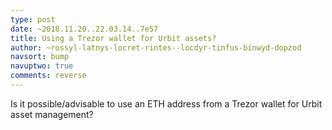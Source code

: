 ```yaml
---
type: post
date: ~2018.11.20..22.03.14..7e57
title: Using a Trezor wallet for Urbit assets?
author: ~rossyl-latnys-locret-rintes--locdyr-tinfus-binwyd-dopzod
navsort: bump
navuptwo: true
comments: reverse
---
```


Is it possible/advisable to use an ETH address from a Trezor wallet for Urbit asset management?